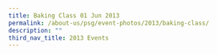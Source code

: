 ```yaml
---
title: Baking Class 01 Jun 2013
permalink: /about-us/psg/event-photos/2013/baking-class/
description: ""
third_nav_title: 2013 Events
---
```

